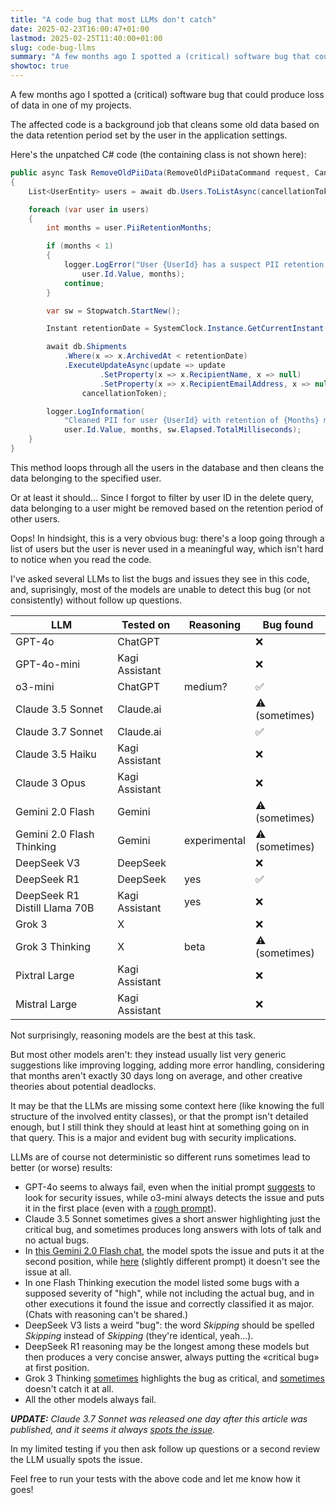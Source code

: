 ```yaml
---
title: "A code bug that most LLMs don't catch"
date: 2025-02-23T16:00:47+01:00
lastmod: 2025-02-25T11:40:00+01:00
slug: code-bug-llms
summary: "A few months ago I spotted a (critical) software bug that could produce loss of data in one of my projects. Suprisingly, most LLMs are unable to detect this bug."
showtoc: true
---
```


A few months ago I spotted a (critical) software bug that could produce loss of data in one of my projects.

The affected code is a background job that cleans some old data based on the data retention period set by the user in the application settings.

Here's the unpatched C# code (the containing class is not shown here):

```csharp
public async Task RemoveOldPiiData(RemoveOldPiiDataCommand request, CancellationToken cancellationToken)
{
    List<UserEntity> users = await db.Users.ToListAsync(cancellationToken);

    foreach (var user in users)
    {
        int months = user.PiiRetentionMonths;

        if (months < 1)
        {
            logger.LogError("User {UserId} has a suspect PII retention period of {Months} months. Skipping",
                user.Id.Value, months);
            continue;
        }

        var sw = Stopwatch.StartNew();

        Instant retentionDate = SystemClock.Instance.GetCurrentInstant().Minus(Duration.FromDays(months * 30));

        await db.Shipments
            .Where(x => x.ArchivedAt < retentionDate)
            .ExecuteUpdateAsync(update => update
                    .SetProperty(x => x.RecipientName, x => null)
                    .SetProperty(x => x.RecipientEmailAddress, x => null),
                cancellationToken);

        logger.LogInformation(
            "Cleaned PII for user {UserId} with retention of {Months} months in {ElapsedMilliseconds:0}ms",
            user.Id.Value, months, sw.Elapsed.TotalMilliseconds);
    }
}
```

This method loops through all the users in the database and then cleans the data belonging to the specified user.

Or at least it should... Since I forgot to filter by user ID in the delete query, data belonging to a user might be removed based on the retention period of other users.

Oops! In hindsight, this is a very obvious bug: there's a loop going through a list of users but the user is never used in a meaningful way, which isn't hard to notice when you read the code.

I've asked several LLMs to list the bugs and issues they see in this code, and, suprisingly, most of the models are unable to detect this bug (or not consistently) without follow up questions.

| LLM                           | Tested on      | Reasoning    | Bug found        |
| ----------------------------- | -------------- | ------------ | ---------------- |
| GPT-4o                        | ChatGPT        |              | ❌               |
| GPT-4o-mini                   | Kagi Assistant |              | ❌               |
| o3-mini                       | ChatGPT        | medium?      | ✅               |
| Claude 3.5 Sonnet             | Claude.ai      |              | ⚠️ (sometimes) |
| Claude 3.7 Sonnet             | Claude.ai      |              | ✅               |
| Claude 3.5 Haiku              | Kagi Assistant |              | ❌               |
| Claude 3 Opus                 | Kagi Assistant |              | ❌               |
| Gemini 2.0 Flash              | Gemini         |              | ⚠️ (sometimes) |
| Gemini 2.0 Flash Thinking     | Gemini         | experimental | ⚠️ (sometimes) |
| DeepSeek V3                   | DeepSeek       |              | ❌               |
| DeepSeek R1                   | DeepSeek       | yes          | ✅               |
| DeepSeek R1 Distill Llama 70B | Kagi Assistant | yes          | ❌               |
| Grok 3                        | X              |              | ❌               |
| Grok 3 Thinking               | X              | beta         | ⚠️ (sometimes) |
| Pixtral Large                 | Kagi Assistant |              | ❌               |
| Mistral Large                 | Kagi Assistant |              | ❌               |

Not surprisingly, reasoning models are the best at this task.

But most other models aren't: they instead usually list very generic suggestions like improving logging, adding more error handling, considering that months aren't exactly 30 days long on average, and other creative theories about potential deadlocks.

It may be that the LLMs are missing some context here (like knowing the full structure of the involved entity classes), or that the prompt isn't detailed enough, but I still think they should at least hint at something going on in that query. This is a major and evident bug with security implications.

LLMs are of course not deterministic so different runs sometimes lead to better (or worse) results:

- GPT-4o seems to always fail, even when the initial prompt [suggests](https://chatgpt.com/share/67bb421f-ac74-800d-8560-8bdae1a10883) to look for security issues, while o3-mini always detects the issue and puts it in the first place (even with a [rough prompt](https://chatgpt.com/share/67bb4293-ffa4-800d-9803-60946ada2525)).
- Claude 3.5 Sonnet sometimes gives a short answer highlighting just the critical bug, and sometimes produces long answers with lots of talk and no actual bugs.
- In [this Gemini 2.0 Flash chat](https://g.co/gemini/share/5793cc63f7b1), the model spots the issue and puts it at the second position, while [here](https://g.co/gemini/share/bd477973fbea) (slightly different prompt) it doesn't see the issue at all.
- In one Flash Thinking execution the model listed some bugs with a supposed severity of "high", while not including the actual bug, and in other executions it found the issue and correctly classified it as major. (Chats with reasoning can't be shared.)
- DeepSeek V3 lists a weird "bug": the word *Skipping* should be spelled *Skipping* instead of *Skipping* (they're identical, yeah...).
- DeepSeek R1 reasoning may be the longest among these models but then produces a very concise answer, always putting the «critical bug» at first position.
- Grok 3 Thinking [sometimes](https://x.com/i/grok/share/gkss1ill4A4PEBDtZOKuTGwY0) highlights the bug as critical, and [sometimes](https://x.com/i/grok/share/8zu9C3AK2g2VeblSLDUh7oFgz) doesn't catch it at all.
- All the other models always fail.

***UPDATE:** Claude 3.7 Sonnet was released one day after this article was published, and it seems it always [spots the issue](https://claude.ai/share/ce5e798a-8202-4cc2-8f5a-407cb83a283d).*

In my limited testing if you then ask follow up questions or a second review the LLM usually spots the issue.

Feel free to run your tests with the above code and let me know how it goes!
